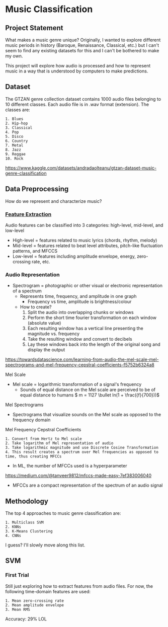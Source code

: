 # Music Classification

Project Statement
-----------------
What makes a music genre unique?
Originally, I wanted to explore different music periods in history (Baroque, Renaissance, Classical, etc.) but I can't seem to find any existing datasets for this and I can't be bothered to make my own.

This project will explore how audio is processed and how to represent music in a way that is understood by computers to make predictions.

Dataset
-------
The GTZAN genre collection dataset contains 1000 audio files belonging to 10 different classes.
Each audio file is in .wav format (extension).
The classes are:

    1. Blues
    2. Hip-hop
    3. Classical
    4. Pop
    5. Disco
    6. Country
    7. Metal
    8. Jazz
    9. Reggae
    10. Rock

https://www.kaggle.com/datasets/andradaolteanu/gtzan-dataset-music-genre-classification

Data Preprocessing
------------------
How do we represent and characterize music?

<h3><a href=https://www.analyticsvidhya.com/blog/2022/03/music-genre-classification-project-using-machine-learning-techniques/>
Feature Extraction
</a></h3>

Audio features can be classified into 3 categories: high-level, mid-level, and low-level
- High-level = features related to music lyrics (chords, rhythm, melody)
- Mid-level = features related to beat level attributes, pitch-like fluctuation patterns, and MFCCS
- Low-level = features including amplitude envelope, energy, zero-crossing rate, etc.

<h3><a ref=https://towardsdatascience.com/learning-from-audio-spectrograms-37df29dba98c>
Audio Representation
</a></h3>

- Spectrogram = photographic or other visual or electronic representation of a spectrum
    - Represents time, frequency, and amplitude in one graph
        - Frequency vs time, amplitude is brightness/colour
    - How to create?
        1. Split the audio into overlapping chunks or windows
        2. Perform the short time fourier transformation on each window (absolute value)
        3. Each resulting window has a vertical line presenting the magnitude vs. frequency
        4. Take the resulting window and convert to decibels
        5. Lay these windows back into the length of the original song and display the output

https://towardsdatascience.com/learning-from-audio-the-mel-scale-mel-spectrograms-and-mel-frequency-cepstral-coefficients-f5752b6324a8

Mel Scale

- Mel scale = logarithmic transformation of a signal's frequency
    - Sounds of equal distance on the Mel scale are perceived to be of equal distance to humans
    $ m = 1127 \bullet ln(1 + \frac({f}{700}))$

Mel Spectrograms

- Spectrograms that visualize sounds on the Mel scale as opposed to the frequency domain

Mel Frequency Cepstral Coefficients

    1. Convert from Hertz to Mel scale
    2. Take logarithm of Mel representation of audio
    3. Take logarithmic magnitude and use Discrete Cosine Transformation
    4. This result creates a spectrum over Mel frequencies as opposed to time, thus creating MFCCs
    
- In ML, the number of MFCCs used is a hyperparameter

https://medium.com/@tanveer9812/mfccs-made-easy-7ef383006040

- MFCCs are a compact representation of the spectrum of an audio signal

Methodology
-----------
The top 4 approaches to music genre classification are:

    1. Multiclass SVM
    2. KNNs
    3. K-Means Clustering
    4. CNNs
    
I guess? I'll slowly move along this list.

<h2> SVM </h2>

<h3>First Trial</h3>
Still just exploring how to extract features from audio files. For now, the following time-domain features are used:

    1. Mean zero-crossing rate
    2. Mean amplitude envelope
    3. Mean RMS
    
Accuracy: 29% LOL

